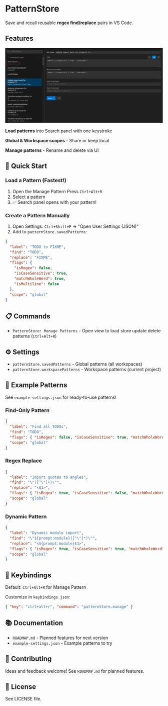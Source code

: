# PatternStore

Save and recall reusable **regex find/replace** pairs in VS Code.

##  Features

![alt text](<assets/manage-pattern-view.png> "Manage Patterns View")

**Load patterns** into Search panel with one keystroke

**Global & Workspace scopes** - Share or keep local

**Manage patterns** - Rename and delete via UI


## 🚀 Quick Start


### Load a Pattern (Fastest!)
1. Open the Manage Pattern Press `Ctrl+Alt+R`
2. Select a pattern
3. ✅ Search panel opens with your pattern!

### Create a Pattern Manually
1. Open Settings: `Ctrl+Shift+P` → "Open User Settings (JSON)"
2. Add to `patternStore.savedPatterns`:
```json
{
  "label": "TODO to FIXME",
  "find": "TODO",
  "replace": "FIXME",
  "flags": {
    "isRegex": false,
    "isCaseSensitive": true,
    "matchWholeWord": true,
    "isMultiline": false
  },
  "scope": "global"
}
```

## 📋 Commands
- `PatternStore: Manage Patterns` - Open view to load store update delete patterns (`Ctrl+Alt+R`)

## ⚙️ Settings
- `patternStore.savedPatterns` - Global patterns (all workspaces)
- `patternStore.workspacePatterns` - Workspace patterns (current project)

## 🎯 Example Patterns

See `example-settings.json` for ready-to-use patterns!

### Find-Only Pattern
```json
{
  "label": "Find all TODOs",
  "find": "TODO",
  "flags": { "isRegex": false, "isCaseSensitive": true, "matchWholeWord": true, "isMultiline": false },
  "scope": "global"
}
```

### Regex Replace
```json
{
  "label": "Import quotes to angles",
  "find": "\"([^\"]+)\"",
  "replace": "<$1>",
  "flags": { "isRegex": true, "isCaseSensitive": false, "matchWholeWord": false, "isMultiline": false },
  "scope": "global"
}
```

### Dynamic Pattern
```json
{
  "label": "Dynamic module import",
  "find": "\"${prompt:module}([^\"]*)\"",
  "replace": "<${prompt:module}$1>",
  "flags": { "isRegex": true, "isCaseSensitive": true, "matchWholeWord": false, "isMultiline": false },
  "scope": "global"
}
```

## 🎹 Keybindings

Default: `Ctrl+Alt+R` for Manage Pattern

Customize in `keybindings.json`:
```json
{ "key": "ctrl+alt+r", "command": "patternStore.manage" }
```

## 📚 Documentation

- `ROADMAP.md` - Planned features for next version
- `example-settings.json` - Example patterns to try


## 🤝 Contributing

Ideas and feedback welcome! See `ROADMAP.md` for planned features.

## 📄 License

See LICENSE file.
